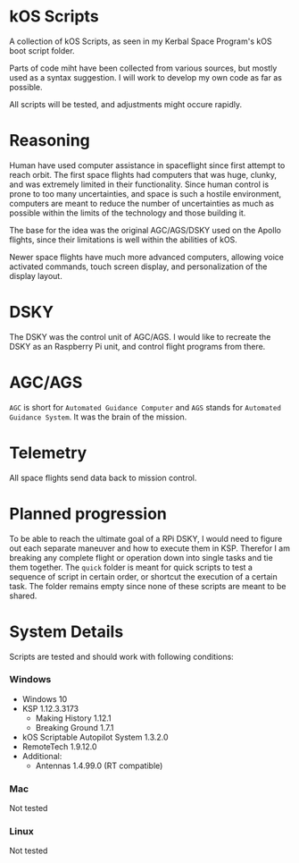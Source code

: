 # kOS Scripts

A collection of kOS Scripts, as seen in my Kerbal Space Program's kOS boot script folder.

Parts of code miht have been collected from various sources, but mostly used as a syntax suggestion. I will work to develop my own code as far as possible.

All scripts will be tested, and adjustments might occure rapidly.

# Reasoning

Human have used computer assistance in spaceflight since first attempt to reach orbit. The first space flights had computers that was huge, clunky, and was extremely limited in their functionality. Since human control is prone to too many uncertainties, and space is such a hostile environment, computers are meant to reduce the number of uncertainties as much as possible within the limits of the technology and those building it.

The base for the idea was the original AGC/AGS/DSKY used on the Apollo flights, since their limitations is well within the abilities of kOS.

Newer space flights have much more advanced computers, allowing voice activated commands, touch screen display, and personalization of the display layout.

# DSKY

The DSKY was the control unit of AGC/AGS. I would like to recreate the DSKY as an Raspberry Pi unit, and control flight programs from there.

# AGC/AGS

`AGC` is short for `Automated Guidance Computer` and `AGS` stands for `Automated Guidance System`. It was the brain of the mission.

# Telemetry

All space flights send data back to mission control.

# Planned progression

To be able to reach the ultimate goal of a RPi DSKY, I would need to figure out each separate maneuver and how to execute them in KSP. Therefor I am breaking any complete flight or operation down into single tasks and tie them together. The `quick` folder is meant for quick scripts to test a sequence of script in certain order, or shortcut the execution of a certain task. The folder remains empty since none of these scripts are meant to be shared.

# System Details

Scripts are tested and should work with following conditions:

### Windows

* Windows 10
* KSP 1.12.3.3173
  * Making History 1.12.1
  * Breaking Ground 1.7.1
* kOS Scriptable Autopilot System 1.3.2.0
* RemoteTech 1.9.12.0
* Additional:
  * Antennas 1.4.99.0 (RT compatible)

### Mac

Not tested

### Linux

Not tested
